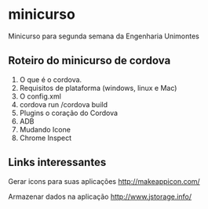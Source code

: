 # minicurso
Minicurso para segunda semana da Engenharia Unimontes


## Roteiro do minicurso de cordova

1. O que é o cordova.
2. Requisitos de plataforma (windows, linux e Mac)
3. O config.xml
4. cordova run /cordova build
5. Plugins o coração do Cordova
6. ADB
7. Mudando Icone
8. Chrome Inspect


## Links interessantes

Gerar icons para suas aplicações
http://makeappicon.com/

Armazenar dados na aplicação http://www.jstorage.info/
